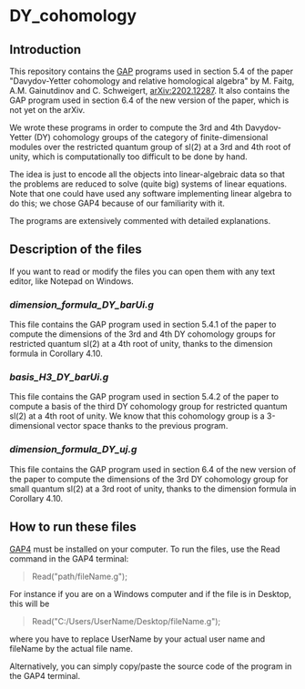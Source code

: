 # DY_cohomology

## Introduction
This repository contains the [GAP](https://www.gap-system.org/) programs used in section 5.4 of the paper "Davydov-Yetter cohomology and relative homological algebra" by M. Faitg, A.M. Gainutdinov and C. Schweigert, [arXiv:2202.12287](https://arxiv.org/abs/2202.12287). It also contains the GAP program used in section 6.4 of the new version of the paper, which is not yet on the arXiv.

We wrote these programs in order to compute the 3rd and 4th Davydov-Yetter (DY) cohomology groups of the category of finite-dimensional modules over the restricted quantum group of sl(2) at a 3rd and 4th root of unity, which is computationally too difficult to be done by hand.

The idea is just to encode all the objects into linear-algebraic data so that the problems are reduced to solve (quite big) systems of linear equations. Note that one could have used any software implementing linear algebra to do this; we chose GAP4 because of our familiarity with it.

The programs are extensively commented with detailed explanations.

## Description of the files
If you want to read or modify the files you can open them with any text editor, like Notepad on Windows.

### *dimension_formula_DY_barUi.g*
This file contains the GAP program used in section 5.4.1 of the paper to compute the dimensions of the 3rd and 4th DY cohomology groups for restricted quantum sl(2) at a 4th root of unity, thanks to the dimension formula in Corollary 4.10.

### *basis_H3_DY_barUi.g*
This file contains the GAP program used in section 5.4.2 of the paper to compute a basis of the third DY cohomology group for restricted quantum sl(2) at a 4th root of unity. We know that this cohomology group is a 3-dimensional vector space thanks to the previous program.

### *dimension_formula_DY_uj.g*
This file contains the GAP program used in section 6.4 of the new version of the paper to compute the dimensions of the 3rd DY cohomology group for small quantum sl(2) at a 3rd root of unity, thanks to the dimension formula in Corollary 4.10.

## How to run these files
[GAP4](https://www.gap-system.org/Download/) must be installed on your computer. To run the files, use the Read command in the GAP4 terminal:

> Read("path/fileName.g");

For instance if you are on a Windows computer and if the file is in Desktop, this will be

> Read("C:/Users/UserName/Desktop/fileName.g");

where you have to replace UserName by your actual user name and fileName by the actual file name.

Alternatively, you can simply copy/paste the source code of the program in the GAP4 terminal.
